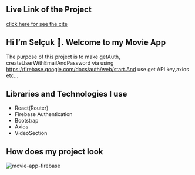 ## Live Link of the Project

[click here for see the cite](https://movie-app-firebaseauthentication.netlify.app/)

## Hi I’m Selçuk 👋. Welcome to my  Movie App 

 The purpose of this project is to make getAuth, createUserWithEmailAndPassword via using https://firebase.google.com/docs/auth/web/start.And use  get API key,axios etc...

## Libraries and Technologies I use

 * React(Router)
 * Firebase Authentication
 * Bootstrap
 * Axios
 * VideoSection

## How does my project look



![movie-app-firebase](https://user-images.githubusercontent.com/99830247/187339532-0cdc2d62-acc0-4c93-acef-6829c7e14934.gif)
